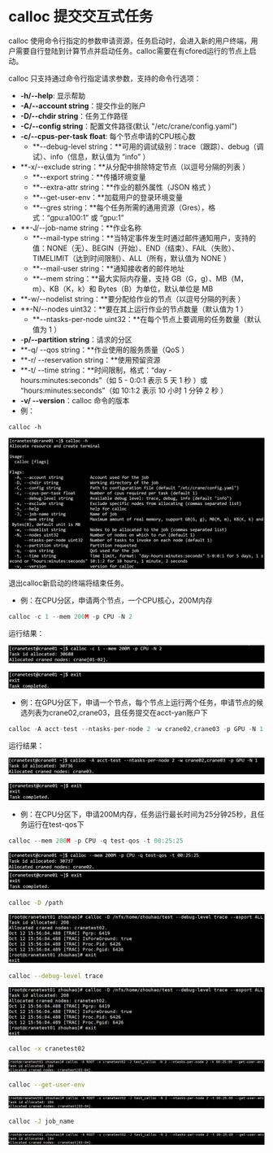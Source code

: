 # calloc 提交交互式任务

calloc 使用命令行指定的参数申请资源，任务启动时，会进入新的用户终端，用户需要自行登陆到计算节点并启动任务。calloc需要在有cfored运行的节点上启动。

calloc 只支持通过命令行指定请求参数，支持的命令行选项：

- **-h/--help**: 显示帮助
- **-A/--account string**：提交作业的账户
- **-D/--chdir string**：任务工作路径
- **-C/--config string**：配置文件路径(默认 "/etc/crane/config.yaml")
- **-c/--cpus-per-task** **float**: 每个节点申请的CPU核心数
  - **--debug-level string：**可用的调试级别：trace（跟踪）、debug（调试）、info（信息，默认值为 “info” ）
- **-x/--exclude string：**从分配中排除特定节点（以逗号分隔的列表 ）
  - **--export string：**传播环境变量 
  - **--extra-attr string：**作业的额外属性（JSON 格式 ）
  - **--get-user-env：**加载用户的登录环境变量 
  - **--gres string：**每个任务所需的通用资源（Gres），格式：“gpu:a100:1” 或 “gpu:1” 
- **-J/--job-name string：**作业名称 
  - **--mail-type string：**当特定事件发生时通过邮件通知用户，支持的值：NONE（无）、BEGIN（开始）、END（结束）、FAIL（失败）、TIMELIMIT（达到时间限制）、ALL（所有，默认值为 NONE ） 
  - **--mail-user string：**通知接收者的邮件地址 
  - **--mem string：**最大实际内存量，支持 GB（G，g）、MB（M，m）、KB（K，k）和 Bytes（B）为单位，默认单位是 MB 
- **-w/--nodelist string：**要分配给作业的节点（以逗号分隔的列表 ）
- **-N/--nodes uint32：**要在其上运行作业的节点数量（默认值为 1 ）
  - **--ntasks-per-node uint32：**在每个节点上要调用的任务数量（默认值为 1 ）
- -**p/--partition string**：请求的分区 
- **-q/ --qos string：**作业使用的服务质量（QoS ） 
- **-r/ --reservation string：**使用预留资源 
- **-t/ --time string：**时间限制，格式：“day - hours:minutes:seconds”（如 5 - 0:0:1 表示 5 天 1 秒 ）或 “hours:minutes:seconds”（如 10:1:2 表示 10 小时 1 分钟 2 秒 ） 
- **-v/ --version**：calloc 命令的版本 
- 例：

```Plain
calloc -h
```

![calloc](../images/calloc/calloc_h.png)

退出calloc新启动的终端将结束任务。

- 例：在CPU分区，申请两个节点，一个CPU核心，200M内存

```C
calloc -c 1 --mem 200M -p CPU -N 2 
```

运行结果：

![calloc](../images/calloc/calloc_c1.png)

![calloc](../images/calloc/calloc_c2.png)
- 例：在GPU分区下，申请一个节点，每个节点上运行两个任务，申请节点的候选列表为crane02,crane03，且任务提交在acct-yan账户下

```C
calloc -A acct-test --ntasks-per-node 2 -w crane02,crane03 -p GPU -N 1
```

运行结果：

![calloc](../images/calloc/calloc_A1.png)

![calloc](../images/calloc/calloc_A2.png)

- 例：在CPU分区下，申请200M内存，任务运行最长时间为25分钟25秒，且任务运行在test-qos下

```C
calloc --mem 200M -p CPU -q test-qos -t 00:25:25
```

![calloc](../images/calloc/calloc_mem1.png)
![calloc](../images/calloc/calloc_mem2.png)

```Bash
calloc -D /path
```

![calloc](../images/calloc/calloc_D.png)

```Bash
calloc --debug-level trace
```

![calloc](../images/calloc/calloc_debug.png)

```Bash
calloc -x cranetest02
```

![calloc](../images/calloc/calloc_x.png)

```Bash
calloc --get-user-env
```

![calloc](../images/calloc/calloc_get_user.png)

```Bash
calloc -J job_name
```

![calloc](../images/calloc/calloc_j.png)